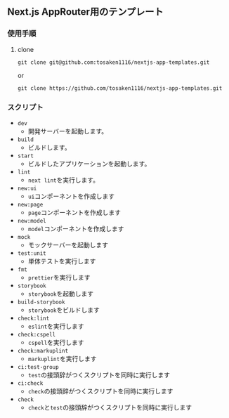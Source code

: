 ## Next.js AppRouter用のテンプレート

### 使用手順

1.  clone

        git clone git@github.com:tosaken1116/nextjs-app-templates.git

    or

        git clone https://github.com/tosaken1116/nextjs-app-templates.git

### スクリプト

- `dev`
  - 開発サーバーを起動します。
- `build`
  - ビルドします。
- `start`
  - ビルドしたアプリケーションを起動します。
- `lint`
  - `next lint`を実行します。
- `new:ui`
  - `ui`コンポーネントを作成します
- `new:page`
  - `page`コンポーネントを作成します
- `new:model`
  - `model`コンポーネントを作成します
- `mock`
  - モックサーバーを起動します
- `test:unit`
  - 単体テストを実行します
- `fmt`
  - `prettier`を実行します
- `storybook`
  - `storybook`を起動します
- `build-storybook`
  - `storybook`をビルドします
- `check:lint`
  - `eslint`を実行します
- `check:cspell`
  - `cspell`を実行します
- `check:markuplint`
  - `markuplint`を実行します
- `ci:test-group`
  - `test`の接頭辞がつくスクリプトを同時に実行します
- `ci:check`
  - `check`の接頭辞がつくスクリプトを同時に実行します
- `check`
  - `check`と`test`の接頭辞がつくスクリプトを同時に実行します
